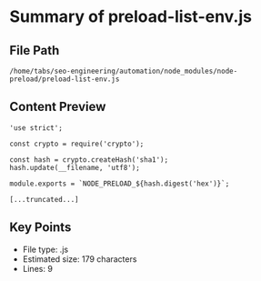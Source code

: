 # Summary of preload-list-env.js
  
## File Path
`/home/tabs/seo-engineering/automation/node_modules/node-preload/preload-list-env.js`

## Content Preview
```
'use strict';

const crypto = require('crypto');

const hash = crypto.createHash('sha1');
hash.update(__filename, 'utf8');

module.exports = `NODE_PRELOAD_${hash.digest('hex')}`;

[...truncated...]
```

## Key Points
- File type: .js
- Estimated size: 179 characters
- Lines: 9
